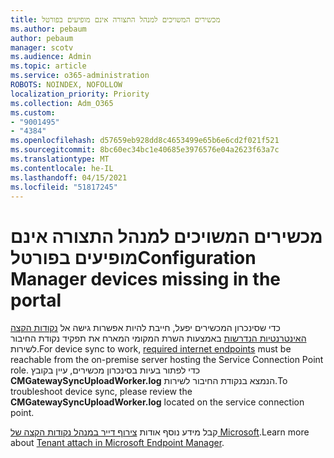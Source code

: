 ```yaml
---
title: מכשירים המשויכים למנהל התצורה אינם מופיעים בפורטל
ms.author: pebaum
author: pebaum
manager: scotv
ms.audience: Admin
ms.topic: article
ms.service: o365-administration
ROBOTS: NOINDEX, NOFOLLOW
localization_priority: Priority
ms.collection: Adm_O365
ms.custom:
- "9001495"
- "4384"
ms.openlocfilehash: d57659eb928dd8c4653499e65b6e6cd2f021f521
ms.sourcegitcommit: 8bc60ec34bc1e40685e3976576e04a2623f63a7c
ms.translationtype: MT
ms.contentlocale: he-IL
ms.lasthandoff: 04/15/2021
ms.locfileid: "51817245"
---
```

# <a name="configuration-manager-devices-missing-in-the-portal"></a><span data-ttu-id="8cbdb-102">מכשירים המשויכים למנהל התצורה אינם מופיעים בפורטל</span><span class="sxs-lookup"><span data-stu-id="8cbdb-102">Configuration Manager devices missing in the portal</span></span>

<span data-ttu-id="8cbdb-103">כדי שסינכרון המכשירים יפעל, חייבת להיות אפשרות גישה אל [נקודות הקצה האינטרנטיות הנדרשות](https://docs.microsoft.com/configmgr/tenant-attach/device-sync-actions#internet-endpoints) באמצעות השרת המקומי המארח את תפקיד נקודת החיבור לשירות.</span><span class="sxs-lookup"><span data-stu-id="8cbdb-103">For device sync to work, [required internet endpoints](https://docs.microsoft.com/configmgr/tenant-attach/device-sync-actions#internet-endpoints) must be reachable from the on-premise server hosting the Service Connection Point role.</span></span> <span data-ttu-id="8cbdb-104">כדי לפתור בעיות בסינכרון מכשירים, עיין בקובץ **CMGatewaySyncUploadWorker.log** הנמצא בנקודת החיבור לשירות.</span><span class="sxs-lookup"><span data-stu-id="8cbdb-104">To troubleshoot device sync, please review the **CMGatewaySyncUploadWorker.log** located on the service connection point.</span></span>

<span data-ttu-id="8cbdb-105">קבל מידע נוסף אודות [צירוף דייר במנהל נקודות הקצה של Microsoft](https://docs.microsoft.com/configmgr/tenant-attach/).</span><span class="sxs-lookup"><span data-stu-id="8cbdb-105">Learn more about [Tenant attach in Microsoft Endpoint Manager](https://docs.microsoft.com/configmgr/tenant-attach/).</span></span>
